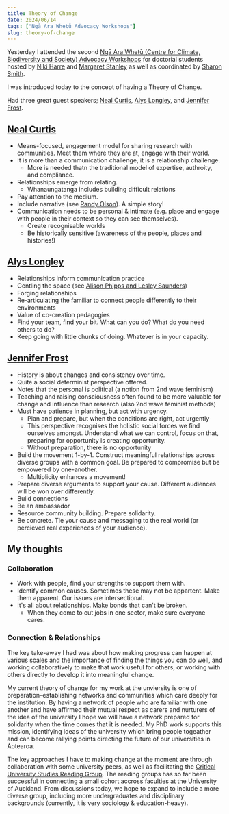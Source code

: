 ```yaml
---
title: Theory of Change
date: 2024/06/14
tags: ["Ngā Ara Whetū Advocacy Workshops"]
slug: theory-of-change
---
```


Yesterday I attended the second [Ngā Ara Whetū (Centre for Climate, Biodiversity and Society) Advocacy Workshops](/blog/tags#Ngā-Ara-Whetū-Advocacy-Workshops) for doctorial students hosted by [Niki Harre](https://profiles.auckland.ac.nz/n-harre) and [Margaret Stanley](https://profiles.auckland.ac.nz/mc-stanley) as well as coordinated by [Sharon Smith](https://profiles.auckland.ac.nz/sharon-smith).

I was introduced today to the concept of having a Theory of Change.

Had three great guest speakers; [Neal Curtis](https://profiles.auckland.ac.nz/n-curtis), [Alys Longley](https://profiles.auckland.ac.nz/a-longley), and [Jennifer Frost](https://profiles.auckland.ac.nz/j-frost).

## [Neal Curtis](https://profiles.auckland.ac.nz/n-curtis)
- Means-focused, engagement model for sharing research with communities. Meet them where they are at, engage with their world.
- It is more than a communication challenge, it is a relationship challenge.
    - More is needed thatn the traditional model of expertise, authroity, and compliance.
- Relationships emerge from relating.
    - Whanaungatanga includes building difficult relations
- Pay attention to the medium.
- Include narrative (see [Randy Olson](https://www.goodreads.com/book/show/25245928-houston-we-have-a-narrative)). A simple story!
- Communication needs to be personal & intimate (e.g. place and engage with people in their context so they can see themselves).
    - Create recognisable worlds
    - Be historically sensitive (awareness of the people, places and histories!)

## [Alys Longley](https://profiles.auckland.ac.nz/a-longley)
- Relationships inform communication practice
- Gentling the space (see [Alison Phipps and Lesley Saunders](http://eprints.gla.ac.uk/24444/))
- Forging relationships
- Re-articulating the familiar to connect people differently to their environments
- Value of co-creation pedagogies
- Find your team, find your bit. What can you do? What do you need others to do?
- Keep going with little chunks of doing. Whatever is in your capacity.

## [Jennifer Frost](https://profiles.auckland.ac.nz/j-frost)
- History is about changes and consistency over time.
- Quite a social determinist perspective offered.
- Notes that the personal is political (a notion from 2nd wave feminism)
- Teaching and raising consciousness often found to be more valuable for change and influence than research (also 2nd wave feminist methods)
- Must have patience in planning, but act with urgency.
    - Plan and prepare, but when the conditions are right, act urgently
    - This perspective recognises the holistic social forces we find ourselves amongst. Understand what we can control, focus on that, preparing for opportunity is creating opportunity.
    - Without preparation, there is no opportunity
- Build the movement 1-by-1. Construct meaningful relationships across diverse groups with a common goal. Be prepared to compromise but be empowered by one-another. 
    - Multiplicity enhances a movement!
- Prepare diverse arguments to support your cause. Different audiences will be won over differently.
- Build connections
- Be an ambassador
- Resource community building. Prepare solidarity.
- Be concrete. Tie your cause and messaging to the real world (or percieved real experiences of your audience).


## My thoughts
### Collaboration
- Work with people, find your strengths to support them with.
- Identify common causes. Sometimes these may not be appartent. Make them apparent. Our issues are intersectional.
- It's all about relationships. Make bonds that can't be broken.
    - When they come to cut jobs in one sector, make sure everyone cares.

### Connection & Relationships
The key take-away I had was about how making progress can happen at various scales and the importance of finding the things you can do well, and working collaboratively to make that work useful for others, or working with others directly to develop it into meaningful change.


My current theory of change for my work at the unviersity is one of preparation–establishing networks and communities which care deeply for the institution. By having a network of people who are familiar with one another and have affirmed their mutual respect as carers and nurturers of the idea of the university I hope we will have a network prepared for solidarity when the time comes that it is needed. My PhD work supports this mission, identifying ideas of the university which bring people togeather and can become rallying points directing the future of our universities in Aotearoa.


The key approaches I have to making change at the moment are through collaboration with some university peers, as well as facilitating the [Critical University Studies Reading Group](/blog/critical-university-studies-reading-group). The reading groups has so far been successful in connecting a small cohort accross faculties at the University of Auckland. From discussions today, we hope to expand to include a more diverse group, including more undergraduates and disciplinary backgrounds (currently, it is very sociology & education-heavy).

